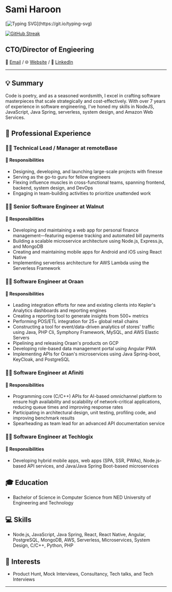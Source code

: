 # Sami Haroon

[![Typing SVG](https://readme-typing-svg.demolab.com/?lines=I+build+scaleable+software;Manager+and+Leader.)](https://git.io/typing-svg)


<p align="left">
<a href="https://git.io/streak-stats"><img src="https://streak-stats.demolab.com?user=samihk&theme=rose-pine" alt="GitHub Streak" /></a>
</p>

## CTO/Director of Engieering

📧 [Email](mailto:iam@samiharoon.com) / 🌐 [Website](https://www.samiharoon.com) / 💼 [LinkedIn](https://www.linkedin.com/in/samihk/)

---

## 💡 Summary

Code is poetry, and as a seasoned wordsmith, I excel in crafting software masterpieces that scale strategically and cost-effectively. With over 7 years of experience in software engineering, I've honed my skills in NodeJS, JavaScript, Java Spring, serverless, system design, and Amazon Web Services.

## 🏢 Professional Experience

### 👨‍💻 Technical Lead / Manager at remoteBase

#### 🎯 Responsibilities

- Designing, developing, and launching large-scale projects with finesse
- Serving as the go-to guru for fellow engineers
- Flexing influence muscles in cross-functional teams, spanning frontend, backend, system design, and DevOps
- Engaging in team-building activities to prioritize unattended work

### 👨‍💻 Senior Software Engineer at Walnut

#### 🎯 Responsibilities

- Developing and maintaining a web app for personal finance management––featuring expense tracking and automated bill payments
- Building a scalable microservice architecture using Node.js, Express.js, and MongoDB
- Creating and maintaining mobile apps for Android and iOS using React Native
- Implementing serverless architecture for AWS Lambda using the Serverless Framework

### 👨‍💻 Software Engineer at Oraan

#### 🎯 Responsibilities

- Leading integration efforts for new and existing clients into Kepler's Analytics dashboards and reporting engines
- Creating a reporting tool to generate insights from 500+ metrics
- Performing POS/ETL integration for 25+ global retail chains
- Constructing a tool for event/data-driven analytics of stores' traffic using Java, PHP Cli, Symphony Framework, MySQL, and AWS Elastic Servers
- Pipelining and releasing Oraan's products on GCP
- Developing role-based data management portal using Angular PWA
- Implementing APIs for Oraan's microservices using Java Spring-boot, KeyCloak, and PostgreSQL

### 👨‍💻 Software Engineer at Afiniti

#### 🎯 Responsibilities

- Programming core (C/C++) APIs for AI-based omnichannel platform to ensure high availability and scalability of network-critical applications, reducing queue times and improving response rates
- Participating in architectural design, unit testing, profiling code, and improving benchmark results
- Spearheading as team lead for an advanced API documentation service

### 👨‍💻 Software Engineer at Techlogix

#### 🎯 Responsibilities

- Developing hybrid mobile apps, web apps (SPA, SSR, PWAs), Node.js-based API services, and Java/Java Spring Boot-based microservices

## 🎓 Education

- Bachelor of Science in Computer Science from NED University of Engineering and Technology

## 💻 Skills

- Node.js, JavaScript, Java Spring, React, React Native, Angular, PostgreSQL, MongoDB, AWS, Serverless, Microservices, System Design, C/C++, Python, PHP

## 🎯 Interests

- Product Hunt, Mock Interviews, Consultancy, Tech talks, and Tech Interviews

---
